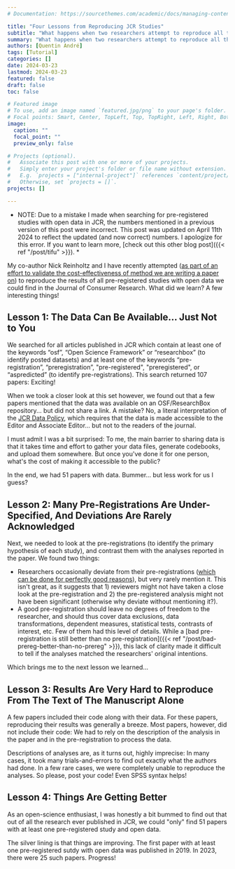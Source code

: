 ```yaml
---
# Documentation: https://sourcethemes.com/academic/docs/managing-content/

title: "Four Lessons from Reproducing JCR Studies"
subtitle: "What happens when two researchers attempt to reproduce all the pre-registered studies with open data published in JCR?"
summary: "What happens when two researchers attempt to reproduce all the pre-registered studies with open data published in JCR?"
authors: [Quentin André]
tags: [Tutorial]
categories: []
date: 2024-03-23
lastmod: 2024-03-23
featured: false
draft: false
toc: false

# Featured image
# To use, add an image named `featured.jpg/png` to your page's folder.
# Focal points: Smart, Center, TopLeft, Top, TopRight, Left, Right, BottomLeft, Bottom, BottomRight.
image:
  caption: ""
  focal_point: ""
  preview_only: false

# Projects (optional).
#   Associate this post with one or more of your projects.
#   Simply enter your project's folder or file name without extension.
#   E.g. `projects = ["internal-project"]` references `content/project/deep-learning/index.md`.
#   Otherwise, set `projects = []`.
projects: []

---
```


* NOTE: Due to a mistake I made when searching for pre-registered studies with open data in JCR, the numbers mentioned in a previous version of this post were incorrect. This post was updated on April 11th 2024 to reflect the updated (and now correct) numbers. I apologize for this error. If you want to learn more, [check out this other blog post]({{< ref "/post/tifu" >}}). * 

My co-author Nick Reinholtz and I have recently attempted ([as part of an effort to validate the cost-effectiveness of method we are writing a paper on](https://papers.ssrn.com/sol3/papers.cfm?abstract_id=4561485)) to reproduce the results of all pre-registered studies with open data we could find in the Journal of Consumer Research. What did we learn? A few interesting things!

## Lesson 1: The Data Can Be Available... Just Not to You
We searched for all articles published in JCR which contain at least one of the keywords “osf”, “Open Science Framework” or “researchbox” (to identify posted datasets) and at least one of the keywords “pre-registration”, “preregistration”, "pre-registered", "preregistered", or “aspredicted” (to identify pre-registrations). This search returned 107 papers: Exciting!

When we took a closer look at this set however, we found out that a few papers mentioned that the data was available on an OSF/ResearchBox repository... but did not share a link. A mistake? No, a literal interpretation of the [JCR Data Policy](https://consumerresearcher.com/jcrs-data-policy-in-practice), which requires that the data is made accessible to the Editor and Associate Editor... but not to the readers of the journal.

I must admit I was a bit surprised: To me, the main barrier to sharing data is that it takes time and effort to gather your data files, generate codebooks, and upload them somewhere. But once you've done it for one person, what's the cost of making it accessible to the public?

In the end, we had 51 papers with data. Bummer... but less work for us I guess?

## Lesson 2: Many Pre-Registrations Are Under-Specified, And Deviations Are Rarely Acknowledged

Next, we needed to look at the pre-registrations (to identify the primary hypothesis of each study), and contrast them with the analyses reported in the paper. We found two things:

* Researchers occasionally deviate from their pre-registrations ([which can be done for perfectly good reasons](https://osf.io/preprints/psyarxiv/ha29k)), but very rarely mention it. This isn't great, as it suggests that 1) reviewers might not have taken a close look at the pre-registration and 2) the pre-registered analysis might not have been significant (otherwise why deviate without mentioning it?).
* A good pre-registration should leave no degrees of freedom to the researcher, and should thus cover data exclusions, data transformations, dependent measures, statistical tests, contrasts of interest, etc. Few of them had this level of details. While a [bad pre-registration is still  better than no pre-registration]({{< ref "/post/bad-prereg-better-than-no-prereg" >}}), this lack of clarity made it difficult to tell if the analyses matched the researchers' original intentions.

Which brings me to the next lesson we learned...

## Lesson 3: Results Are Very Hard to Reproduce From The Text of The Manuscript Alone

A few papers included their code along with their data. For these papers, reproducing their results was generally a breeze. Most papers, however, did not include their code: We had to rely on the description of the analysis in the paper and in the pre-registration to process the data.

Descriptions of analyses are, as it turns out, highly imprecise: In many cases, it took many trials-and-errors to find out exactly what the authors had done. In a few rare cases, we were completely unable to reproduce the analyses. So please, post your code! Even SPSS syntax helps!

## Lesson 4: Things Are Getting Better

As an open-science enthusiast, I was honestly a bit bummed to find out that out of all the research ever published in JCR, we could "only" find 51 papers with at least one pre-registered study and open data. 

The silver lining is that things are improving. The first paper with at least one pre-registered sutdy with open data was published in 2019. In 2023, there were 25 such papers. Progress!
